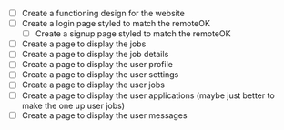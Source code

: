 

- [ ] Create a functioning design for the website
- [ ] Create a login page styled to match the remoteOK
    - [ ] Create a signup page styled to match the remoteOK
- [ ] Create a page to display the jobs
- [ ] Create a page to display the job details
- [ ] Create a page to display the user profile
- [ ] Create a page to display the user settings
- [ ] Create a page to display the user jobs
- [ ] Create a page to display the user applications (maybe just better to make the one up user jobs)
- [ ] Create a page to display the user messages
